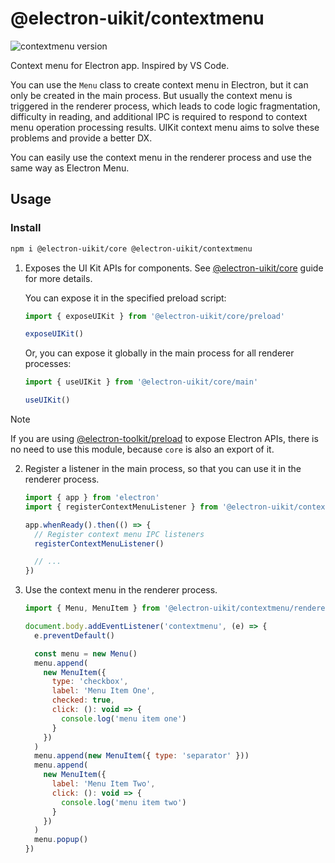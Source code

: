 # @electron-uikit/contextmenu

![contextmenu version](https://img.shields.io/npm/v/@electron-uikit/contextmenu.svg?color=orange&label=version)

Context menu for Electron app. Inspired by VS Code.

You can use the `Menu` class to create context menu in Electron, but it can only be created in the main process. But usually the context menu is triggered in the renderer process, which leads to code logic fragmentation, difficulty in reading, and additional IPC is required to respond to context menu operation processing results. UIKit context menu aims to solve these problems and provide a better DX.

You can easily use the context menu in the renderer process and use the same way as Electron Menu.

## Usage

### Install

```sh
npm i @electron-uikit/core @electron-uikit/contextmenu
```

1. Exposes the UI Kit APIs for components. See [@electron-uikit/core](https://github.com/alex8088/electron-uikit/tree/main/packages/core) guide for more details.

   You can expose it in the specified preload script:

   ```js
   import { exposeUIKit } from '@electron-uikit/core/preload'

   exposeUIKit()
   ```

   Or, you can expose it globally in the main process for all renderer processes:

   ```js
   import { useUIKit } from '@electron-uikit/core/main'

   useUIKit()
   ```

> [!NOTE]
> If you are using [@electron-toolkit/preload](https://github.com/alex8088/electron-toolkit/tree/master/packages/preload) to expose Electron APIs, there is no need to use this module, because `core` is also an export of it.

2. Register a listener in the main process, so that you can use it in the renderer process.

   ```js
   import { app } from 'electron'
   import { registerContextMenuListener } from '@electron-uikit/contextmenu'

   app.whenReady().then(() => {
     // Register context menu IPC listeners
     registerContextMenuListener()

     // ...
   })
   ```

3. Use the context menu in the renderer process.

   ```js
   import { Menu, MenuItem } from '@electron-uikit/contextmenu/renderer'

   document.body.addEventListener('contextmenu', (e) => {
     e.preventDefault()

     const menu = new Menu()
     menu.append(
       new MenuItem({
         type: 'checkbox',
         label: 'Menu Item One',
         checked: true,
         click: (): void => {
           console.log('menu item one')
         }
       })
     )
     menu.append(new MenuItem({ type: 'separator' }))
     menu.append(
       new MenuItem({
         label: 'Menu Item Two',
         click: (): void => {
           console.log('menu item two')
         }
       })
     )
     menu.popup()
   })
   ```

